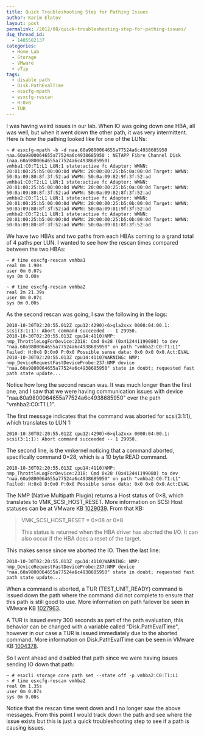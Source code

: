 ```yaml
---
title: Quick Troubleshooting Step for Pathing Issues
author: Karim Elatov
layout: post
permalink: /2012/08/quick-troubleshooting-step-for-pathing-issues/
dsq_thread_id:
  - 1405582137
categories:
  - Home Lab
  - Storage
  - VMware
  - vTip
tags:
  - disable path
  - Disk.PathEvalTime
  - esxcfg-mpath
  - esxcfg-rescan
  - H:0x8
  - TUR
---
```

I was having weird issues in our lab. When IO was going down one HBA, all was well, but when it went down the other path, it was very intermittent. Here is how the pathing looked like for one of the LUNs:

	  
	~ # esxcfg-mpath -b -d naa.60a9800064655a77524a6c4938685950  
	naa.60a9800064655a77524a6c4938685950 : NETAPP Fibre Channel Disk (naa.60a9800064655a77524a6c4938685950)  
	vmhba1:C0:T1:L1 LUN:1 state:active fc Adapter: WWNN: 20:01:00:25:b5:00:00:0d WWPN: 20:00:00:25:b5:0a:00:0d Target: WWNN: 50:0a:09:80:8f:3f:52:ad WWPN: 50:0a:09:82:9f:3f:52:ad  
	vmhba1:C0:T2:L1 LUN:1 state:active fc Adapter: WWNN: 20:01:00:25:b5:00:00:0d WWPN: 20:00:00:25:b5:0a:00:0d Target: WWNN: 50:0a:09:80:8f:3f:52:ad WWPN: 50:0a:09:82:8f:3f:52:ad  
	vmhba2:C0:T1:L1 LUN:1 state:active fc Adapter: WWNN: 20:01:00:25:b5:00:00:0d WWPN: 20:00:00:25:b5:0b:00:0d Target: WWNN: 50:0a:09:80:8f:3f:52:ad WWPN: 50:0a:09:81:9f:3f:52:ad  
	vmhba2:C0:T2:L1 LUN:1 state:active fc Adapter: WWNN: 20:01:00:25:b5:00:00:0d WWPN: 20:00:00:25:b5:0b:00:0d Target: WWNN: 50:0a:09:80:8f:3f:52:ad WWPN: 50:0a:09:81:8f:3f:52:ad  
	

We have two HBAs and two paths from each HBAs coming to a grand total of 4 paths per LUN. I wanted to see how the rescan times compared between the two HBAs:

	  
	~ # time esxcfg-rescan vmhba1  
	real 0m 1.90s  
	user 0m 0.07s  
	sys 0m 0.00s
	
	~ # time esxcfg-rescan vmhba2  
	real 2m 21.39s  
	user 0m 0.07s  
	sys 0m 0.00s  
	

As the second rescan was going, I saw the following in the logs:

	  
	2010-10-30T02:20:55.012Z cpu12:4290)<6>qla2xxx 0000:04:00.1: scsi(3:1:1): Abort command succeeded -- 1 29950.  
	2010-10-30T02:20:55.013Z cpu14:4110)NMP: nmp_ThrottleLogForDevice:2318: Cmd 0x28 (0x412441199080) to dev "naa.60a9800064655a77524a6c4938685950" on path "vmhba2:C0:T1:L1" Failed: H:0x8 D:0x0 P:0x0 Possible sense data: 0x0 0x0 0x0.Act:EVAL  
	2010-10-30T02:20:55.013Z cpu14:4110)WARNING: NMP: nmp_DeviceRequestFastDeviceProbe:237:NMP device "naa.60a9800064655a77524a6c4938685950" state in doubt; requested fast path state update...  
	

Notice how long the second rescan was. It was much longer than the first one, and I saw that we were having communication issues with device "naa.60a9800064655a77524a6c4938685950" over the path "vmhba2:C0:T1:L1". 

The first message indicates that the command was aborted for scsi(3:1:1), which translates to LUN 1:

	  
	2010-10-30T02:20:55.012Z cpu12:4290)<6>qla2xxx 0000:04:00.1: scsi(3:1:1): Abort command succeeded -- 1 29950.  
	

The second line, is the vmkernel noticing that a command aborted, specifically command 0&#215;28, which is a 10 byte READ command. 

	  
	2010-10-30T02:20:55.013Z cpu14:4110)NMP: nmp_ThrottleLogForDevice:2318: Cmd 0x28 (0x412441199080) to dev "naa.60a9800064655a77524a6c4938685950" on path "vmhba2:C0:T1:L1" Failed: H:0x8 D:0x0 P:0x0 Possible sense data: 0x0 0x0 0x0.Act:EVAL  
	

The NMP (Native Multipath Plugin) returns a Host status of 0&#215;8, which translates to VMK_SCSI_HOST_RESET. More information on SCSI Host statuses can be at VMware KB <a href="http://kb.vmware.com/kb/1029039" onclick="javascript:_gaq.push(['_trackEvent','outbound-article','http://kb.vmware.com/kb/1029039']);">1029039</a>. From that KB:

> VMK_SCSI_HOST_RESET = 0&#215;08 or 0&#215;8
> 
> This status is returned when the HBA driver has aborted the I/O. It can also occur if the HBA does a reset of the target.

This makes sense since we aborted the IO. Then the last line:

	  
	2010-10-30T02:20:55.013Z cpu14:4110)WARNING: NMP: nmp_DeviceRequestFastDeviceProbe:237:NMP device "naa.60a9800064655a77524a6c4938685950" state in doubt; requested fast path state update...  
	

When a command is aborted, a TUR (TEST_UNIT_READY) command is issued down the path where the command did not complete to ensure that this path is still good to use. More information on path failover be seen in VMware KB <a href="http://kb.vmware.com/kb/1027963" onclick="javascript:_gaq.push(['_trackEvent','outbound-article','http://kb.vmware.com/kb/1027963']);">1027963</a>. 

A TUR is issued every 300 seconds as part of the path evaluation, this behavior can be changed with a variable called "Disk.PathEvalTime", however in our case a TUR is issued immediately due to the aborted command. More information on Disk.PathEvalTime can be seen in VMware KB <a href="http://kb.vmware.com/kb/1004378" onclick="javascript:_gaq.push(['_trackEvent','outbound-article','http://kb.vmware.com/kb/1004378']);">1004378</a>.

So I went ahead and disabled that path since we were having issues sending IO down that path:

	  
	~ # esxcli storage core path set --state off -p vmhba2:C0:T1:L1  
	~ # time esxcfg-rescan vmhba2  
	real 0m 1.35s  
	user 0m 0.07s  
	sys 0m 0.00s  
	

Notice that the rescan time went down and I no longer saw the above messages. From this point I would track down the path and see where the issue exists but this is just a quick troubleshooting step to see if a path is causing issues.

